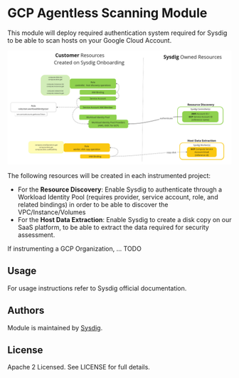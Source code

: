 # GCP Agentless Scanning Module

This module will deploy required authentication system required for Sysdig to be able to scan hosts on your Google 
Cloud Account.

![permission-diagram.png](permission-diagram.png)

The following resources will be created in each instrumented project:
- For the **Resource Discovery**: Enable Sysdig to authenticate through a Workload Identity Pool (requires provider, 
  service account, role, and related bindings)  in order to be able to discover the VPC/Instance/Volumes
- For the **Host Data Extraction**: Enable Sysdig to create a disk copy on our SaaS platform, to be able to extract 
  the data required for security assessment.

If instrumenting a GCP Organization, ... TODO


## Usage

For usage instructions refer to Sysdig official documentation.

<!-- BEGINNING OF PRE-COMMIT-TERRAFORM DOCS HOOK -->
<!-- END OF PRE-COMMIT-TERRAFORM DOCS HOOK -->

## Authors

Module is maintained by [Sysdig](https://sysdig.com).

## License

Apache 2 Licensed. See LICENSE for full details.

